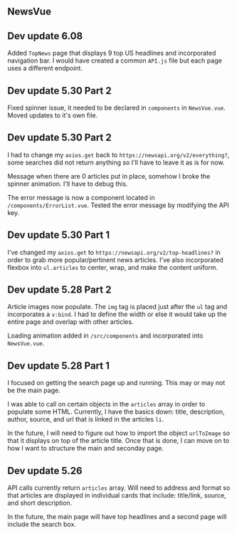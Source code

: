 ## NewsVue

## Dev update 6.08

Added `TopNews` page that displays 9 top US headlines and incorporated navigation bar. I would have created a common `API.js` file but each page uses a different endpoint. 

## Dev update 5.30 Part 2

Fixed spinner issue, it needed to be declared in `components` in `NewsVue.vue`.
Moved updates to it's own file.

## Dev update 5.30 Part 2

I had to change my `axios.get` back to `https://newsapi.org/v2/everything?`, some searches did not return anything so I'll have to leave it as is for now.

Message when there are 0 articles put in place, somehow I broke the spinner animation. I'll have to debug this.

The error message is now a component located in `/components/ErrorList.vue`. Tested the error message by modifying the API key. 

## Dev update 5.30 Part 1

I've changed my `axios.get` to `https://newsapi.org/v2/top-headlines?` in order to grab more popular/pertinent news articles. I've also incorporated flexbox into `ul.articles` to center, wrap, and make the content uniform.

## Dev update 5.28 Part 2

Article images now populate. The `img` tag is placed just after the `ul` tag and incorporates a `v:bind`. I had to define the width or else it would take up the entire page and overlap with other articles.

Loading animation added in `/src/components` and incorporated into `NewsVue.vue`.

## Dev update 5.28 Part 1
I focused on getting the search page up and running. This may or may not be the main page.

I was able to call on certain objects in the `articles` array in order to populate some HTML. Currently, I have the basics down: title, description, author, source, and url that is linked in the articles `li`. 

In the future, I will need to figure out how to import the object `urlToImage` so that it displays on top of the article title. Once that is done, I can move on to how I want to structure the main and seconday page.

## Dev update 5.26
API calls currently return `articles` array. Will need to address and format so that articles are displayed in individual cards that include: title/link, source, and short description.

In the future, the main page will have top headlines and a second page will include the search box.